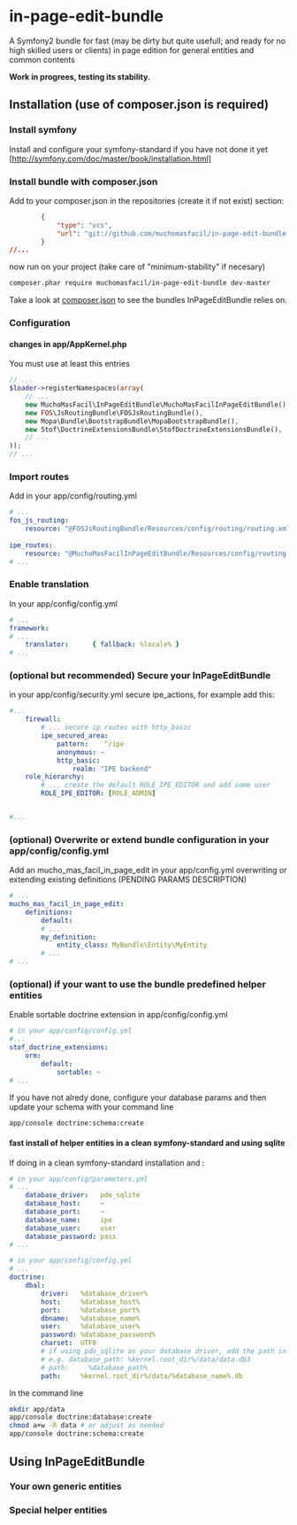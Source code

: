 # in-page-edit-bundle

A Symfony2 bundle for fast (may be dirty but quite usefull; and ready for no high skilled users or clients) in page edition for general entities and common contents

**Work in progrees, testing its stability.**

## Installation (use of composer.json is required)

### Install symfony 

Install and configure your symfony-standard if you have not done it yet [http://symfony.com/doc/master/book/installation.html]

### Install bundle with composer.json
Add to your composer.json in the repositories (create it if not exist) section:

```json
        {
            "type": "vcs",
            "url": "git://github.com/muchomasfacil/in-page-edit-bundle.git"
        }
//...
```
now run on your project (take care of "minimum-stability" if necesary)
```bash
composer.phar require muchomasfacil/in-page-edit-bundle dev-master
```
Take a look at [composer.json](composer.json) to see the bundles InPageEditBundle relies on.

### Configuration

#### changes in app/AppKernel.php
You must use at least this entries
```php
// ...
$loader->registerNamespaces(array(
    // ...
    new MuchoMasFacil\InPageEditBundle\MuchoMasFacilInPageEditBundle(),
    new FOS\JsRoutingBundle\FOSJsRoutingBundle(),
    new Mopa\Bundle\BootstrapBundle\MopaBootstrapBundle(),
    new Stof\DoctrineExtensionsBundle\StofDoctrineExtensionsBundle(),
    // ...
));    
// ...
```

### Import routes
Add in your app/config/routing.yml
```yml
# ...
fos_js_routing:
    resource: "@FOSJsRoutingBundle/Resources/config/routing/routing.xml"
    
ipe_routes:
    resource: "@MuchoMasFacilInPageEditBundle/Resources/config/routing.yml"
# ...    
```

### Enable translation
In your app/config/config.yml
```yml
# ...
framework:
# ...
    translator:      { fallback: %locale% }
# ...    
```

### (optional but recommended) Secure your InPageEditBundle
in your app/config/security.yml secure ipe_actions, for example add this:
```yml
#...
    firewall:
        # ... secure ip routes with http_basic
        ipe_secured_area:
            pattern:    ^/ipe
            anonymous: ~
            http_basic:
                realm: "IPE backend"
    role_hierarchy:
        # ... create the default ROLE_IPE_EDITOR and add some user
        ROLE_IPE_EDITOR: [ROLE_ADMIN]


#...
```

### (optional) Overwrite or extend bundle configuration in your app/config/config.yml
Add an mucho_mas_facil_in_page_edit in your app/config.yml overwriting or extending existing definitions (PENDING PARAMS DESCRIPTION)
```yml
# ...
mucho_mas_facil_in_page_edit: 
    definitions:
        default:
        # ...
        my_definition:
            entity_class: MyBundle\Entity\MyEntity
        # ...
# ...
```

### (optional) if your want to use the bundle predefined helper entities 
Enable sortable doctrine extension in app/config/config.yml 
```yml
# in your app/config/config.yml
#...      
stof_doctrine_extensions:
    orm:
        default:
            sortable: ~
# ...    
```
If you have not alredy done, configure your database params and then update your schema with your command line
```bash
app/console doctrine:schema:create
```

#### fast install of helper entities in a clean symfony-standard and using sqlite
If doing in a clean symfony-standard installation and :
```yml
# in your app/config/parameters.yml
# ...
    database_driver:   pdo_sqlite
    database_host:     ~
    database_port:     ~
    database_name:     ipe
    database_user:     user
    database_password: pass
# ...    
```

```yml
# in your app/config/config.yml
# ...
doctrine:
    dbal:
        driver:   %database_driver%
        host:     %database_host%
        port:     %database_port%
        dbname:   %database_name%
        user:     %database_user%
        password: %database_password%
        charset:  UTF8
        # if using pdo_sqlite as your database driver, add the path in parameters.yml
        # e.g. database_path: %kernel.root_dir%/data/data.db3
        # path:     %database_path%
        path:     %kernel.root_dir%/data/%database_name%.db
```
In the command line
```bash
mkdir app/data
app/console doctrine:database:create
chmod a+w -R data # or adjust as needed
app/console doctrine:schema:create
```


## Using InPageEditBundle

### Your own generic entities

### Special helper entities 

